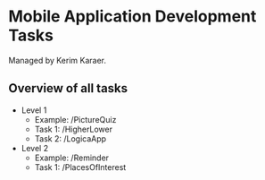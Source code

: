 # Mobile Application Development Tasks
Managed by Kerim Karaer.

## Overview of all tasks
* Level 1
  * Example: /PictureQuiz
  * Task 1: /HigherLower
  * Task 2: /LogicaApp
* Level 2
  * Example: /Reminder
  * Task 1: /PlacesOfInterest